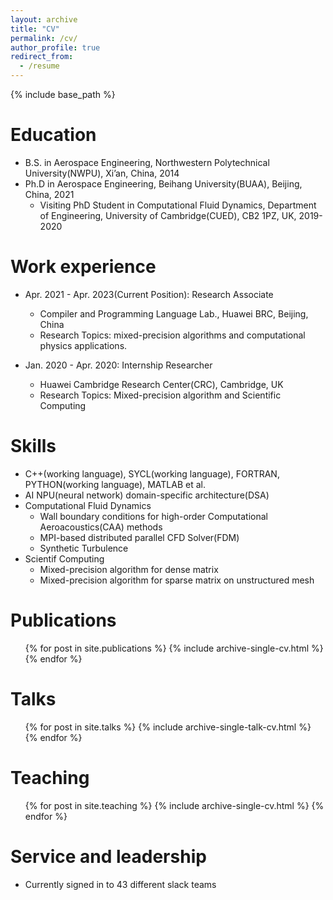 ```yaml
---
layout: archive
title: "CV"
permalink: /cv/
author_profile: true
redirect_from:
  - /resume
---
```


{% include base_path %}

Education
======
* B.S. in Aerospace Engineering, Northwestern Polytechnical University(NWPU), Xi’an, China, 2014
* Ph.D in Aerospace Engineering, Beihang University(BUAA), Beijing, China, 2021
  * Visiting PhD Student in Computational Fluid Dynamics, Department of Engineering, University of Cambridge(CUED), CB2 1PZ, UK, 2019-2020 

Work experience
======
* Apr. 2021 - Apr. 2023(Current Position): Research Associate
  * Compiler and Programming Language Lab., Huawei BRC, Beijing, China
  * Research Topics: mixed-precision algorithms and computational physics applications. 

* Jan. 2020 - Apr. 2020: Internship Researcher
  * Huawei Cambridge Research Center(CRC), Cambridge, UK
  * Research Topics: Mixed-precision algorithm and Scientific Computing
  
Skills
======
* C++(working language), SYCL(working language), FORTRAN, PYTHON(working language), MATLAB et al.
* AI NPU(neural network) domain-specific architecture(DSA)
* Computational Fluid Dynamics
  * Wall boundary conditions for high-order Computational Aeroacoustics(CAA) methods
  * MPI-based distributed parallel CFD Solver(FDM)
  * Synthetic Turbulence
* Scientif Computing
  * Mixed-precision algorithm for dense matrix
  * Mixed-precision algorithm for sparse matrix on unstructured mesh

Publications
======
  <ul>{% for post in site.publications %}
    {% include archive-single-cv.html %}
  {% endfor %}</ul>
  
Talks
======
  <ul>{% for post in site.talks %}
    {% include archive-single-talk-cv.html %}
  {% endfor %}</ul>
  
Teaching
======
  <ul>{% for post in site.teaching %}
    {% include archive-single-cv.html %}
  {% endfor %}</ul>
  
Service and leadership
======
* Currently signed in to 43 different slack teams
